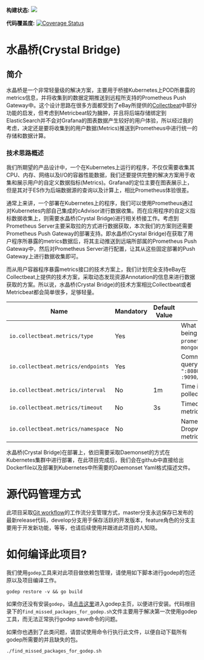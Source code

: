 **构建状态:** ![](https://travis-ci.org/g0194776/crystal-bridge.svg?branch=feature%2Ffirst_edition) 

**代码覆盖度:** [![Coverage Status](https://coveralls.io/repos/github/g0194776/crystal-bridge/badge.svg?branch=master)](https://coveralls.io/github/g0194776/crystal-bridge?branch=feature%2Ffirst_edition)


# 水晶桥(Crystal Bridge)

## 简介
水晶桥是一个非常轻量级的解决方案，主要用于桥接Kubernetes上POD所暴露的metrics信息，并将收集到的数据定期推送到远程所支持的Prometheus Push Gateway中。这个设计思路在很多方面都受到了eBay所提供的[Collectbeat](https://github.com/eBay/collectbeat)中部分功能的启发，但考虑到Metricbeat较为臃肿，并且将后端存储绑定到ElasticSearch并不会对Grafana的图表数据产生较好的用户体验，所以经过我的考虑，决定还是要将收集到的用户数据(Metrics)推送到Prometheus中进行统一的存储和数据计算。

### 技术思路概述
我们所期望的产品设计中，一个在Kubernetes上运行的程序，不仅仅需要收集其CPU、内存、网络以及I/O的容器性能数据，我们还要提供完整的解决方案用于收集和展示用户的自定义数据指标(Metrics)。Grafana的定位主要在图表展示上，但是其对于ES作为后端数据源的查询以及计算上，相比Prometheus体验很差。

通常上来讲，一个部署在Kubernetes上的程序，我们可以使用Prometheus通过对Kubernetes内部自己集成的cAdvisor进行数据收集。而在应用程序的自定义指标数据收集上，则需要水晶桥(Crystal Bridge)进行相关桥接工作。考虑到Prometheus Server主要采取拉的方式进行数据获取，本次我们的方案则还需要Prometheus Push Gateway的部署支持。即水晶桥(Crystal Bridge)在获取了用户程序所暴露的metrics数据后，将其主动推送到远端所部属的Prometheus Push Gateway中，然后对Prometheus Server进行配置，让其从这些固定部署的Push Gateway上进行数据收集即可。

而从用户容器程序暴露metrics接口的技术方案上，我们计划完全支持eBay在Collectbeat上提供的技术方案，采取动态发现资源Annotation的信息来进行数据获取的方案。所以说，水晶桥(Crystal Bridge)的技术方案相比Collectbeat或者Metricbeat都会简单很多，足够轻量。


  Name | Mandatory | Default Value | Description
  --- | --- | --- | ---
  `io.collectbeat.metrics/type` | Yes|  | What the format of the metrics being exposed is. Ex: `prometheus`, `dropwizard`, `mongodb`
  `io.collectbeat.metrics/endpoints` | Yes | | Comma separated locations to query the metrics from. Ex: `":8080/metrics, :9090/metrics"`
  `io.collectbeat.metrics/interval` | No | 1m | Time interval for metrics to be polled. Ex: `10m`, `1m`, `10s`
  `io.collectbeat.metrics/timeout` | No | 3s | Timeout duration for polling metrics. Ex: `10s`, `1m`
`io.collectbeat.metrics/namespace` | No | | Namespace to be provided for Dropwizard/Prometheus/HTTP metricsets.


水晶桥(Crystal Bridge)在部署上，依旧需要采取Daemonset的方式在Kubernetes集群中进行部署，在此项目完成后，我们会在github中直接给出Dockerfile以及部署到Kubernetes中所需要的Daemonset Yaml格式描述文件。

# 源代码管理方式
此项目采取[Git workflow](https://www.atlassian.com/git/tutorials/comparing-workflows/gitflow-workflow)的工作流分支管理方式，master分支永远保存已发布的最新release代码，develop分支用于保存活跃的开发版本，feature角色的分支主要用于开发新功能，等等，也请后续使用并跟进此项目的人知晓。

# 如何编译此项目?
我们使用`godep`工具来对此项目做依赖包管理，请使用如下脚本进行godep的包还原以及项目编译工作。

```shell
godep restore -v && go build
```

如果你还没有安装`godep`，请[点击这里](https://github.com/tools/godep)进入godep主页，以便进行安装。代码根目录下的`find_missed_packages_for_godep.sh`文件主要用于解决第一次使用godep工具，而无法正常执行godep save命令的问题。

如果你也遇到了此类问题，请尝试使用命令行执行此文件，以便自动下载所有godep所需要的并且缺失的包。
```shell
./find_missed_packages_for_godep.sh
```

